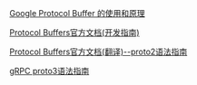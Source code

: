 
[Google Protocol Buffer 的使用和原理](https://www.ibm.com/developerworks/cn/linux/l-cn-gpb/)

[Protocol Buffers官方文档(开发指南)](https://www.cnblogs.com/silvermagic/p/9087593.html)

[Protocol Buffers官方文档(翻译)--proto2语法指南](https://colobu.com/2015/01/07/Protobuf-language-guide/)

[gRPC proto3语法指南](http://www.voidcn.com/article/p-fkegwlsq-boo.html)
